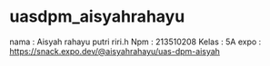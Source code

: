 # uasdpm_aisyahrahayu
nama : Aisyah rahayu putri riri.h
Npm : 213510208
Kelas : 5A
 expo : https://snack.expo.dev/@aisyahrahayu/uas-dpm-aisyah
